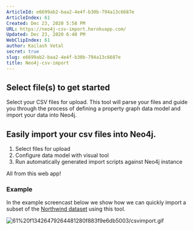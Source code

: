 ```yaml
---
ArticleId: e6699ab2-baa2-4e4f-b30b-794a13c6687e
ArticleIndex: 61
Created: Dec 23, 2020 5:58 PM
URL: https://neo4j-csv-import.herokuapp.com/
Updated: Dec 23, 2020 6:40 PM
WebClipIndex: 61
author: Kailash Vetal
secret: true
slug: e6699ab2-baa2-4e4f-b30b-794a13c6687e
title: Neo4j-csv-import
---
```

## Select file(s) to get started

Select your CSV files for upload. This tool will parse your files and guide you through the process of defining a property graph data model and import your data into Neo4j.

## Easily import your csv files into Neo4j.

1. Select files for upload
2. Configure data model with visual tool
3. Run automatically generated import scripts against Neo4j instance

All from this web app!

### Example

In the example screencast below we show how we can quickly import a subset of the  [Northwind dataset](https://github.com/tmcnab/northwind-mongo)  using this tool.

![61%20f13426479264481280f883f9e6db5003/csvimport.gif](61%20f13426479264481280f883f9e6db5003/csvimport.gif)
